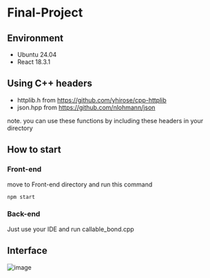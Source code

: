 # Final-Project

## Environment

- Ubuntu 24.04
- React 18.3.1

## Using C++ headers

- httplib.h from https://github.com/yhirose/cpp-httplib
- json.hpp from https://github.com/nlohmann/json

note. you can use these functions by including these headers in your directory 

## How to start

### Front-end

move to Front-end directory and run this command

```
npm start
```

### Back-end

Just use your IDE and run callable_bond.cpp

## Interface

![image](https://github.com/NTUFA-2024-Final-Project/Final-Project/assets/79501315/1a3e0c9e-06e4-4e1a-ae75-b56bef1803f3)

